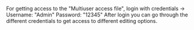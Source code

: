 For getting access to the "Multiuser access file", login with credentials -> Username: "Admin" Password: "12345"
After login you can go through the different credentials to get access to different editing options.
